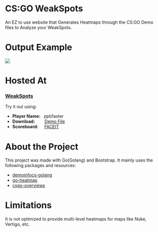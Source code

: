 # CS:GO WeakSpots
An EZ to use website that Generates Heatmaps through the CS:GO Demo files to Analyze your WeakSpots.


# Output Example
<img src="https://i.ibb.co/J7gkfgL/index.jpg">


# Hosted At
### [WeakSpots](https://weakspots.herokuapp.com/) ###
Try it out using:
* **Player Name:** &nbsp;&nbsp;ppb1aster
* **Download:** &nbsp;&nbsp;&nbsp;&nbsp;&nbsp;&nbsp;&nbsp;[Demo File](https://drive.google.com/file/d/1V9QpF6NV7m3DSKCXKOPcJcmR8DvAFMoc/view?usp=sharing)
* **Scoreboard:** &nbsp;&nbsp;&nbsp;&nbsp;[FACEIT](https://www.faceit.com/en/csgo/room/1-283f208c-f97e-4d83-8f6b-4f6a22839f0c/scoreboard)

# About the Project
This project was made with Go(Golang) and Bootstrap.
It mainly uses the following packages and resources:  
* [demoinfocs-golang](https://github.com/markus-wa/demoinfocs-golang)  
* [go-heatmap](https://github.com/dustin/go-heatmap)
* [csgo-overviews](https://github.com/zoidbergwill/csgo-overviews)

# Limitations
It is not optimized to provide multi-level heatmaps for maps like Nuke, Vertigo, etc.